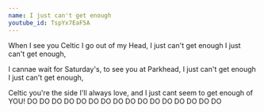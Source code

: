 ```yaml
---
name: I just can't get enough
youtube_id: TspYx7EaF5A
---
```


When I see you Celtic I go out of my Head,
I just can't get enough I just can't get enough,

I cannae wait for Saturday's, to see you at Parkhead,
I just can't get enough I just can't get enough,

Celtic you're the side I'll always love, and I just cant seem to get enough of
YOU! DO DO DO DO DO DO DO DO DO DO DO DO DO DO DO DO
